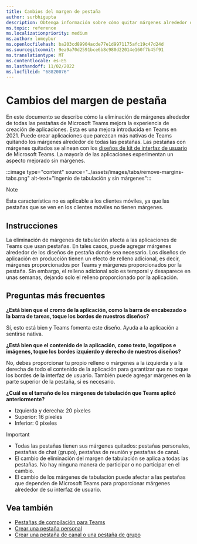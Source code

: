 ```yaml
---
title: Cambios del margen de pestaña
author: surbhigupta
description: Obtenga información sobre cómo quitar márgenes alrededor de pestañas en Microsoft Teams con el kit de interfaz de usuario. Conozca el efecto de relleno adicional, el tamaño del margen para la izquierda, la derecha, la parte superior y la parte inferior.
ms.topic: reference
ms.localizationpriority: medium
ms.author: lomeybur
ms.openlocfilehash: ba203cd89904acde77e1d9971175afc19c47d24d
ms.sourcegitcommit: 9ea9a70d2591bce6b8c980d22014e160f7b45f91
ms.translationtype: MT
ms.contentlocale: es-ES
ms.lasthandoff: 11/02/2022
ms.locfileid: "68820076"
---
```

# <a name="tab-margin-changes"></a>Cambios del margen de pestaña

En este documento se describe cómo la eliminación de márgenes alrededor de todas las pestañas de Microsoft Teams mejora la experiencia de creación de aplicaciones. Esta es una mejora introducida en Teams en 2021.
Puede crear aplicaciones que parezcan más nativas de Teams quitando los márgenes alrededor de todas las pestañas. Las pestañas con márgenes quitados se alinean con los [diseños de kit de interfaz de usuario](~/tabs/design/tabs.md) de Microsoft Teams. La mayoría de las aplicaciones experimentan un aspecto mejorado sin márgenes.

:::image type="content" source="../assets/images/tabs/remove-margins-tabs.png" alt-text="Ingenio de tabulación y sin márgenes":::

> [!NOTE]
> Esta característica no es aplicable a los clientes móviles, ya que las pestañas que se ven en los clientes móviles no tienen márgenes.

## <a name="guidelines"></a>Instrucciones

La eliminación de márgenes de tabulación afecta a las aplicaciones de Teams que usan pestañas. En tales casos, puede agregar márgenes alrededor de los diseños de pestaña donde sea necesario. Los diseños de aplicación en producción tienen un efecto de relleno adicional, es decir, márgenes proporcionados por Teams y márgenes proporcionados por la pestaña. Sin embargo, el relleno adicional solo es temporal y desaparece en unas semanas, dejando solo el relleno proporcionado por la aplicación.

## <a name="faq"></a>Preguntas más frecuentes

**¿Está bien que el cromo de la aplicación, como la barra de encabezado o la barra de tareas, toque los bordes de nuestros diseños?**

Sí, esto está bien y Teams fomenta este diseño. Ayuda a la aplicación a sentirse nativa.

**¿Está bien que el contenido de la aplicación, como texto, logotipos e imágenes, toque los bordes izquierdo y derecho de nuestros diseños?**

No, debes proporcionar tu propio relleno o márgenes a la izquierda y a la derecha de todo el contenido de la aplicación para garantizar que no toque los bordes de la interfaz de usuario. También puede agregar márgenes en la parte superior de la pestaña, si es necesario.

**¿Cuál es el tamaño de los márgenes de tabulación que Teams aplicó anteriormente?**

* Izquierda y derecha: 20 píxeles
* Superior: 16 píxeles
* Inferior: 0 píxeles

> [!IMPORTANT]
>
> * Todas las pestañas tienen sus márgenes quitados: pestañas personales, pestañas de chat (grupo), pestañas de reunión y pestañas de canal.
> * El cambio de eliminación del margen de tabulación se aplica a todas las pestañas. No hay ninguna manera de participar o no participar en el cambio.
> * El cambio de los márgenes de tabulación puede afectar a las pestañas que dependen de Microsoft Teams para proporcionar márgenes alrededor de su interfaz de usuario.

## <a name="see-also"></a>Vea también

* [Pestañas de compilación para Teams](../tabs/what-are-tabs.md)
* [Crear una pestaña personal](../tabs/how-to/create-personal-tab.md)
* [Crear una pestaña de canal o una pestaña de grupo](../tabs/how-to/create-channel-group-tab.md)
